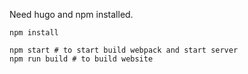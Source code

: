 Need hugo and npm installed.

```
npm install

npm start # to start build webpack and start server
npm run build # to build website
```
